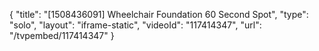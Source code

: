 {
    "title": "[1508436091] Wheelchair Foundation 60 Second Spot",
    "type": "solo",
    "layout": "iframe-static",
    "videoId": "117414347",
    "url": "\/tvpembed\/117414347"
}